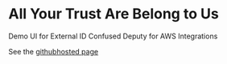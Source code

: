 # All Your Trust Are Belong to Us

Demo UI for External ID Confused Deputy for AWS Integrations

See the [githubhosted page](https://kbroughton.github.io/aws_integration_external_id/aws_integration_external_id.html)

